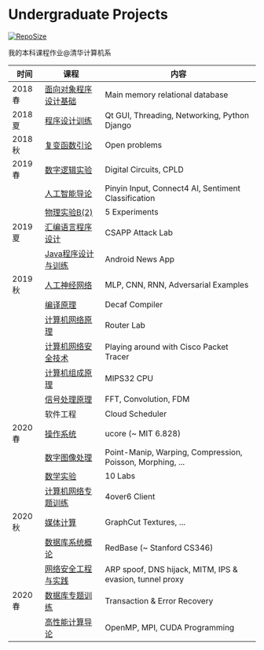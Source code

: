 # Undergraduate Projects

[![RepoSize](https://img.shields.io/github/repo-size/li-plus/undergrad)](https://github.com/li-plus/undergrad)

我的本科课程作业@清华计算机系

| 时间   | 课程                                         | 内容                                                      |
| ------ | -------------------------------------------- | --------------------------------------------------------- |
| 2018春 | [面向对象程序设计基础](面向对象程序设计基础) | Main memory relational database                           |
| 2018夏 | [程序设计训练](程序设计训练)                 | Qt GUI, Threading, Networking, Python Django              |
| 2018秋 | [复变函数引论](复变函数引论)                 | Open problems                                             |
| 2019春 | [数字逻辑实验](数字逻辑实验)                 | Digital Circuits, CPLD                                    |
|        | [人工智能导论](人工智能导论)                 | Pinyin Input, Connect4 AI, Sentiment Classification       |
|        | [物理实验B(2)](物理实验B(2))                 | 5 Experiments                                             |
| 2019夏 | [汇编语言程序设计](汇编语言程序设计)         | CSAPP Attack Lab                                          |
|        | [Java程序设计与训练](Java程序设计与训练)     | Android News App                                          |
| 2019秋 | [人工神经网络](人工神经网络)                 | MLP, CNN, RNN, Adversarial Examples                       |
|        | [编译原理](编译原理)                         | Decaf Compiler                                            |
|        | [计算机网络原理](计算机网络原理)             | Router Lab                                                |
|        | [计算机网络安全技术](计算机网络安全技术)     | Playing around with Cisco Packet Tracer                   |
|        | [计算机组成原理](计算机组成原理)             | MIPS32 CPU                                                |
|        | [信号处理原理](信号处理原理)                 | FFT, Convolution, FDM                                     |
|        | 软件工程                                     | Cloud Scheduler                                           |
| 2020春 | [操作系统](操作系统)                         | ucore (~ MIT 6.828)                                       |
|        | [数字图像处理](数字图像处理)                 | Point-Manip, Warping, Compression, Poisson, Morphing, ... |
|        | [数学实验](数学实验)                         | 10 Labs                                                   |
|        | [计算机网络专题训练](计算机网络专题训练)     | 4over6 Client                                             |
| 2020秋 | [媒体计算](媒体计算)                         | GraphCut Textures, ...                                    |
|        | [数据库系统概论](数据库系统概论)             | RedBase (~ Stanford CS346)                                |
|        | [网络安全工程与实践](网络安全工程与实践)     | ARP spoof, DNS hijack, MITM, IPS & evasion, tunnel proxy  |
| 2020春 | [数据库专题训练](数据库专题训练)             | Transaction & Error Recovery                              |
|        | [高性能计算导论](高性能计算导论)             | OpenMP, MPI, CUDA Programming                             |

